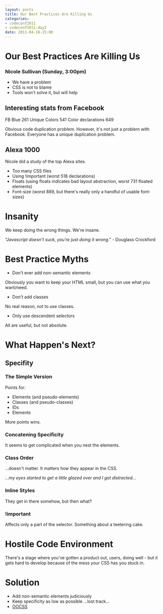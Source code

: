 ```yaml
---
layout: posts
title: Our Best Practices Are Killing Us
categories: 
- codeconf2011
- codeconf2011-day2
date: 2011-04-10-15:00
---
```


# Our Best Practices Are Killing Us

### Nicole Sullivan (Sunday, 3:00pm)

* We have a problem
* CSS is not to blame
* Tools won't solve it, but will help

## Interesting stats from Facebook

FB Blue 261
Unique Colors 541
Color declarations 649

Obvious code duplication problem.  However, it's not just a problem with Facebook.  Everyone has a unique duplication problem.

## Alexa 1000

Nicole did a study of the top Alexa sites.

* Too many CSS files
* Using !important (worst 518 declarations)
* Floats (using floats indicates bad layout abstraction, worst 731 floated elements)
* Font-size (worst 889, but there's really only a handful of usable font-sizes)

# Insanity

We keep doing the wrong things.  We're insane.

_"Javascript doesn't suck, you're just doing it wrong."_ - Douglass Crockford

# Best Practice Myths

* Don't ever add non-semantic elements

Obviously you want to keep your HTML small, but you can use what you want/need.

* Don't add classes

No real reason, not to use classes.

* Only use descendent selectors

All are useful, but not absolute.

# What Happen's Next?

## Specifity

### The Simple Version

Points for:

* Elements (and pseudo-elements)
* Classes (and pseudo-classes)
* IDs
* Elements

More points wins.   

### Concatening Specificity

It seems to get complicated when you nest the elements.

### Class Order

...doesn't matter.  It matters how they appear in the CSS.

_...my eyes started to get a little glazed over and I got distracted..._

### Inline Styles

They get in there somehow, but then what?

### !important

Affects only a part of the selector.  Something about a teetering cake.

# Hostile Code Environment

There's a stage where you've gotten a product out, users, doing well - but it gets hard to develop because of the mess your CSS has you stuck in.

# Solution

* Add non-semantic elements judiciously
* Keep specificity as low as possible
...lost track...
* [OOCSS](https://github.com/stubbornella/oocss/wiki)
